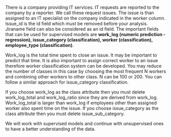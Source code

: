 There is a company providing IT services. IT requests are reported to the company by a reporter. We call these request issues. The issue is than assigned to an IT specialist on the company indicated in the worker column. Issue_id is the id field which must be removed before your analysis. Jiraname field can also be considered as an id field. The important fields that can be used for supervised models are **work_log (numeric prediction - regression), issue_category (classification), worker (classification), employee_type (classification)**. 

Work_log is the total time spent to close an issue. It may be important to predict that time. 
It is also important to assign correct worker to an issue therefore worker classification system can be developed. You may reduce the number of classes in this case by choosing the most frequent N workers and combining other workers to other class. N can be 100 or 200. 
You can follow a similar approach for  issue_category classification.

If you choose work_log as the class attribute then you must delete work_log_total and work_log_ratio since they are derived from work_log.
Work_log_total is larger than work_log  if employees other than assigned worker also spent time on the issue. 
If you choose issue_category as the class attribute then you must delete issue_sub_category. 

We will work with supervised models and continue with unsupervised ones to have a better understanding of the data.
